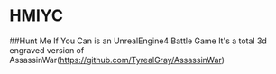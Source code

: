 # HMIYC
##Hunt Me If You Can is an UnrealEngine4 Battle Game
It's a total 3d engraved version of AssassinWar(https://github.com/TyrealGray/AssassinWar)